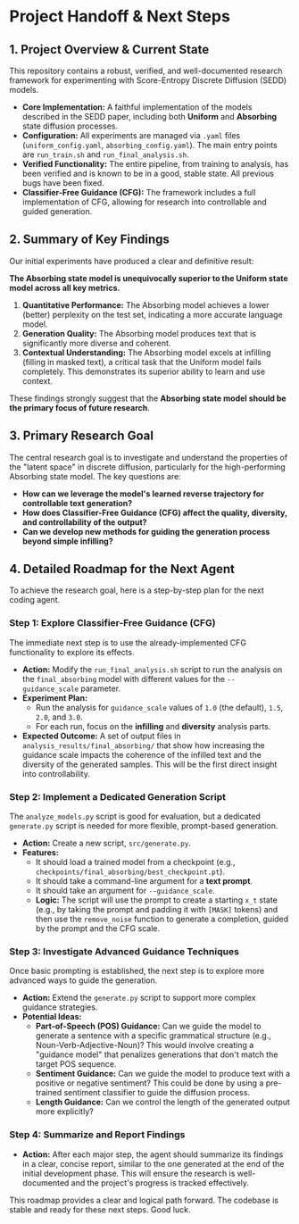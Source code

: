 # Project Handoff & Next Steps

## 1. Project Overview & Current State

This repository contains a robust, verified, and well-documented research framework for experimenting with Score-Entropy Discrete Diffusion (SEDD) models.

- **Core Implementation:** A faithful implementation of the models described in the SEDD paper, including both **Uniform** and **Absorbing** state diffusion processes.
- **Configuration:** All experiments are managed via `.yaml` files (`uniform_config.yaml`, `absorbing_config.yaml`). The main entry points are `run_train.sh` and `run_final_analysis.sh`.
- **Verified Functionality:** The entire pipeline, from training to analysis, has been verified and is known to be in a good, stable state. All previous bugs have been fixed.
- **Classifier-Free Guidance (CFG):** The framework includes a full implementation of CFG, allowing for research into controllable and guided generation.

## 2. Summary of Key Findings

Our initial experiments have produced a clear and definitive result:

**The Absorbing state model is unequivocally superior to the Uniform state model across all key metrics.**

1.  **Quantitative Performance:** The Absorbing model achieves a lower (better) perplexity on the test set, indicating a more accurate language model.
2.  **Generation Quality:** The Absorbing model produces text that is significantly more diverse and coherent.
3.  **Contextual Understanding:** The Absorbing model excels at infilling (filling in masked text), a critical task that the Uniform model fails completely. This demonstrates its superior ability to learn and use context.

These findings strongly suggest that the **Absorbing state model should be the primary focus of future research**.

## 3. Primary Research Goal

The central research goal is to investigate and understand the properties of the "latent space" in discrete diffusion, particularly for the high-performing Absorbing state model. The key questions are:

- **How can we leverage the model's learned reverse trajectory for controllable text generation?**
- **How does Classifier-Free Guidance (CFG) affect the quality, diversity, and controllability of the output?**
- **Can we develop new methods for guiding the generation process beyond simple infilling?**

## 4. Detailed Roadmap for the Next Agent

To achieve the research goal, here is a step-by-step plan for the next coding agent.

### Step 1: Explore Classifier-Free Guidance (CFG)

The immediate next step is to use the already-implemented CFG functionality to explore its effects.

- **Action:** Modify the `run_final_analysis.sh` script to run the analysis on the `final_absorbing` model with different values for the `--guidance_scale` parameter.
- **Experiment Plan:**
    - Run the analysis for `guidance_scale` values of `1.0` (the default), `1.5`, `2.0`, and `3.0`.
    - For each run, focus on the **infilling** and **diversity** analysis parts.
- **Expected Outcome:** A set of output files in `analysis_results/final_absorbing/` that show how increasing the guidance scale impacts the coherence of the infilled text and the diversity of the generated samples. This will be the first direct insight into controllability.

### Step 2: Implement a Dedicated Generation Script

The `analyze_models.py` script is good for evaluation, but a dedicated `generate.py` script is needed for more flexible, prompt-based generation.

- **Action:** Create a new script, `src/generate.py`.
- **Features:**
    - It should load a trained model from a checkpoint (e.g., `checkpoints/final_absorbing/best_checkpoint.pt`).
    - It should take a command-line argument for a **text prompt**.
    - It should take an argument for `--guidance_scale`.
    - **Logic:** The script will use the prompt to create a starting `x_t` state (e.g., by taking the prompt and padding it with `[MASK]` tokens) and then use the `remove_noise` function to generate a completion, guided by the prompt and the CFG scale.

### Step 3: Investigate Advanced Guidance Techniques

Once basic prompting is established, the next step is to explore more advanced ways to guide the generation.

- **Action:** Extend the `generate.py` script to support more complex guidance strategies.
- **Potential Ideas:**
    - **Part-of-Speech (POS) Guidance:** Can we guide the model to generate a sentence with a specific grammatical structure (e.g., Noun-Verb-Adjective-Noun)? This would involve creating a "guidance model" that penalizes generations that don't match the target POS sequence.
    - **Sentiment Guidance:** Can we guide the model to produce text with a positive or negative sentiment? This could be done by using a pre-trained sentiment classifier to guide the diffusion process.
    - **Length Guidance:** Can we control the length of the generated output more explicitly?

### Step 4: Summarize and Report Findings

- **Action:** After each major step, the agent should summarize its findings in a clear, concise report, similar to the one generated at the end of the initial development phase. This will ensure the research is well-documented and the project's progress is tracked effectively.

This roadmap provides a clear and logical path forward. The codebase is stable and ready for these next steps. Good luck.
